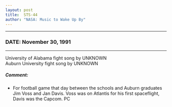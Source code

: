 ```yaml
---
layout: post
title:  STS-44
author: "NASA: Music to Wake Up By"
---
```


----
### DATE: November 30, 1991
----
University of Alabama fight song by UNKNOWN<br />Auburn University fight song by UNKNOWN

##### Comment:
* For football game that day between the schools and Auburn graduates Jim Voss and Jan Davis. Voss was on Atlantis for his first spaceflight, Davis was the Capcom. PC

